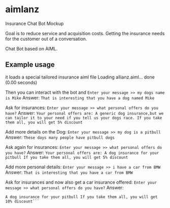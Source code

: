 # aimlanz
Insurance Chat Bot Mockup

Goal is to reduce service and acquisition costs. Getting the insurance needs for the customer out of a conversation.

Chat Bot based on AIML.

## Example usage

it loads a special tailored insurance aiml file
  Loading allianz.aiml... done (0.00 seconds)

Then you can interact with the bot and
`Enter your message >> my dogs name is Mike`
Answer:
`That is interesting that you have a dog named Mike`

Ask for insurances:
`Enter your message >> what personal offers do you have?`
Answer:
`Your personal offers are: A generic dog insurance,but we can tailor it to your need if you tell us your dogs race. If you take them all, you will get 5% discount`

Add more details on the Dog:
`Enter your message >> my dog is a pitbull`
Answer:
`These days many people have pitbull dogs`

Ask again for insurances:
`Enter your message >> what personal offers do you have?`
Answer:
`Your personal offers are: A dog insurance for your pitbull If you take them all, you will get 5% discount`

Add more personal details:
`Enter your message >> i have a car from BMW`
Answer:
`That is interesting that you have a car from BMW`

Ask for insurances and now also get a car insurance offered:
`Enter your message >> what personal offers do you have?`
Answer:
```Your personal offers are: A car insurance
A dog insurance for your pitbull If you take them all, you will get 10% discount```
